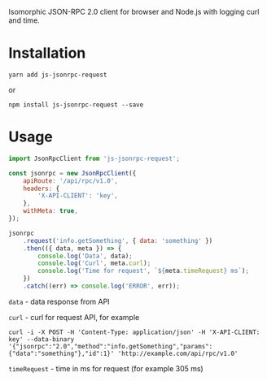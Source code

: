Isomorphic JSON-RPC 2.0 client for browser and Node.js with logging curl and time.

# Installation

```shell
yarn add js-jsonrpc-request
```

or

```shell
npm install js-jsonrpc-request --save
```

# Usage

```js
import JsonRpcClient from 'js-jsonrpc-request';

const jsonrpc = new JsonRpcClient({
    apiRoute: '/api/rpc/v1.0',
    headers: {
        'X-API-CLIENT': 'key',
    },
    withMeta: true,
});

jsonrpc
    .request('info.getSomething', { data: 'something' })
    .then(({ data, meta }) => {
        console.log('Data', data);
        console.log('Curl', meta.curl);
        console.log('Time for request', `${meta.timeRequest} ms`);
    })
    .catch((err) => console.log('ERROR', err));
```

`data` - data response from API

`curl` - curl for request API, for example

```shell
curl -i -X POST -H 'Content-Type: application/json' -H 'X-API-CLIENT: key' --data-binary '{"jsonrpc":"2.0","method":"info.getSomething","params":{"data":"something"},"id":1}' 'http://example.com/api/rpc/v1.0'
```

`timeRequest` - time in ms for request (for example 305 ms)
